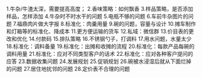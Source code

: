 1.牛杂/牛渣太深，需要提高高度；
2.香味策略：如何飘香
3.样品策略，是否添加样品，怎样添加
4.牛杂时不时水干的问题
5.电瓶不够的问题
6.车前牛杂图片的问题
7.福鼎肉片做大字报
8.标准化：肉羹用量
9.碗的问题，容量与设计
10.摊车制作和灯箱等的标准化、降成本
11.更方便运输的货车
12.私域：微信群
13.价目表的更改和优化
14.付款码
15.排队策略
16.不锈钢勺子，打调料
17.用水问题，水量太少
18.标准化：调料备量
19.标准化：出摊和收摊的流程
20.标准化：每款产品每碗的调料用量
21.标准化：应对不同类型客户的话术
22.标准化：应对各种客户提问的应答
23.数据收集问题
24.发展规划
25.促销规划
26.碗被水浸湿后就从下面烂掉的问题
27.居住地扰邻的问题
28.定价表不合理的问题
